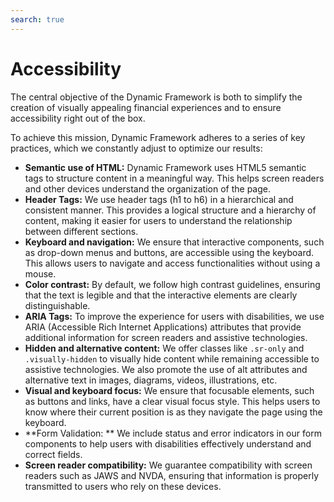 ```yaml
---
search: true
---
```


# Accessibility

The central objective of the Dynamic Framework is both to simplify the creation of visually appealing financial experiences and to ensure accessibility right out of the box.

To achieve this mission, Dynamic Framework adheres to a series of key practices, which we constantly adjust to optimize our results:

- **Semantic use of HTML:** Dynamic Framework uses HTML5 semantic tags to structure content in a meaningful way. This helps screen readers and other devices understand the organization of the page.
- **Header Tags:** We use header tags (h1 to h6) in a hierarchical and consistent manner. This provides a logical structure and a hierarchy of content, making it easier for users to understand the relationship between different sections.
- **Keyboard and navigation:** We ensure that interactive components, such as drop-down menus and buttons, are accessible using the keyboard. This allows users to navigate and access functionalities without using a mouse.
- **Color contrast:** By default, we follow high contrast guidelines, ensuring that the text is legible and that the interactive elements are clearly distinguishable.
- **ARIA Tags:** To improve the experience for users with disabilities, we use ARIA (Accessible Rich Internet Applications) attributes that provide additional information for screen readers and assistive technologies.
- **Hidden and alternative content:** We offer classes like `.sr-only` and `.visually-hidden` to visually hide content while remaining accessible to assistive technologies. We also promote the use of alt attributes and alternative text in images, diagrams, videos, illustrations, etc.
- **Visual and keyboard focus:** We ensure that focusable elements, such as buttons and links, have a clear visual focus style. This helps users to know where their current position is as they navigate the page using the keyboard.
- **Form Validation: ** We include status and error indicators in our form components to help users with disabilities effectively understand and correct fields.
- **Screen reader compatibility:** We guarantee compatibility with screen readers such as JAWS and NVDA, ensuring that information is properly transmitted to users who rely on these devices.